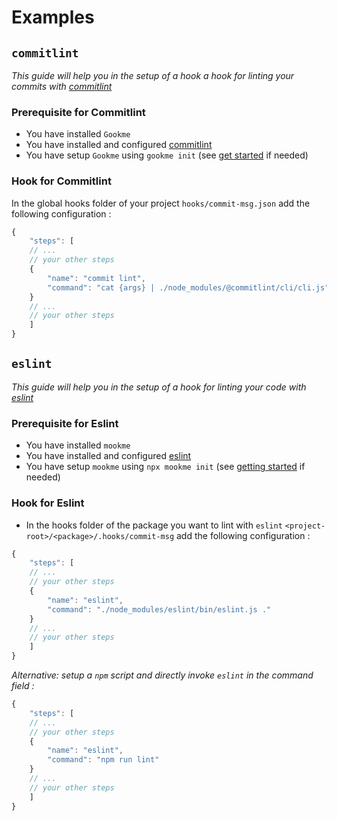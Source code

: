 # Examples

## `commitlint`

*This guide will help you in the setup of a hook a hook for linting your commits with [commitlint](https://github.com/conventional-changelog/commitlint)*

### Prerequisite for Commitlint

- You have installed `Gookme`
- You have installed and configured [commitlint](https://github.com/conventional-changelog/commitlint)
- You have setup `Gookme` using `gookme init` (see [get started](getting-started.md) if needed)

### Hook for Commitlint

In the global hooks folder of your project `hooks/commit-msg.json` add the following configuration :

```js title="hooks/commit-msg.json"
{
    "steps": [
    // ...
    // your other steps
    {
        "name": "commit lint",
        "command": "cat {args} | ./node_modules/@commitlint/cli/cli.js"
    }
    // ...
    // your other steps
    ]
}
```

## `eslint`

*This guide will help you in the setup of a hook for linting your code with [eslint](https://eslint.org/)*

### Prerequisite for Eslint

- You have installed `mookme`
- You have installed and configured [eslint](https://eslint.org/)
- You have setup `mookme` using `npx mookme init` (see [getting started](getting-started.md) if needed)

### Hook for Eslint

- In the hooks folder of the package you want to lint with `eslint` `<project-root>/<package>/.hooks/commit-msg` add
the following configuration :

```js title="hooks/commit-msg.json"
{
    "steps": [
    // ...
    // your other steps
    {
        "name": "eslint",
        "command": "./node_modules/eslint/bin/eslint.js ."
    }
    // ...
    // your other steps
    ]
}
```

*Alternative: setup a `npm` script and directly invoke `eslint` in the command field :*

```js title="hooks/commit-msg.json"
{
    "steps": [
    // ...
    // your other steps
    {
        "name": "eslint",
        "command": "npm run lint"
    }
    // ...
    // your other steps
    ]
}
```
